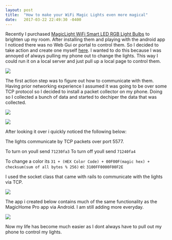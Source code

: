 ```yaml
---
layout: post
title:  "How to make your WiFi Magic Lights even more magical"
date:   2017-03-22 22:49:30 -0400
---
```



Recently I purchased [MagicLight WiFi Smart LED RGB Light Bulbs](http://a.co/56MsesY) to brighten up my room. After installing them and playing with the android app I noticed there was no Web Gui or portal to control them. So I decided to take action and create one myself [here](https://github.com/mystycs/magiclight-web). I wanted to do this because I was annoyed of always pulling my phone out to change the lights. This way I could run it on a local server and just pull up a local page to control them.

![](http://i.imgur.com/qdrjrI7.jpg)

The first action step was to figure out how to communicate with them. Having prior networking experience I assumed it was going to be over some TCP protocol so I decided to install a packet collector on my phone. Doing so I collected a bunch of data and started to dechiper the data that was collected.

![](http://i.imgur.com/vuFC3rV.jpg)

![](http://i.imgur.com/mB5C5qo.jpg)

After looking it over i quickly noticed the following below:

The lights communicate by TCP packets over port 5577.

To turn on youll send `71230fa3` 
To turn off youll send `71240fa4`

To change a color its `31 + (HEX Color Code) + 00F00F(magic hex) + checksum(sum of all bytes % 256)` ei: `3100FF0000F00F2E`

I used the socket class that came with rails to communicate with the lights via TCP.

![](http://i.imgur.com/Da8lp21.jpg)

The app i created below contains much of the same functionality as the MagicHome Pro app via Android. I am still adding more everyday.

![](http://i.imgur.com/dp0238i.jpg)


Now my life has become much easier as I dont always have to pull out my phone to control my lights.
